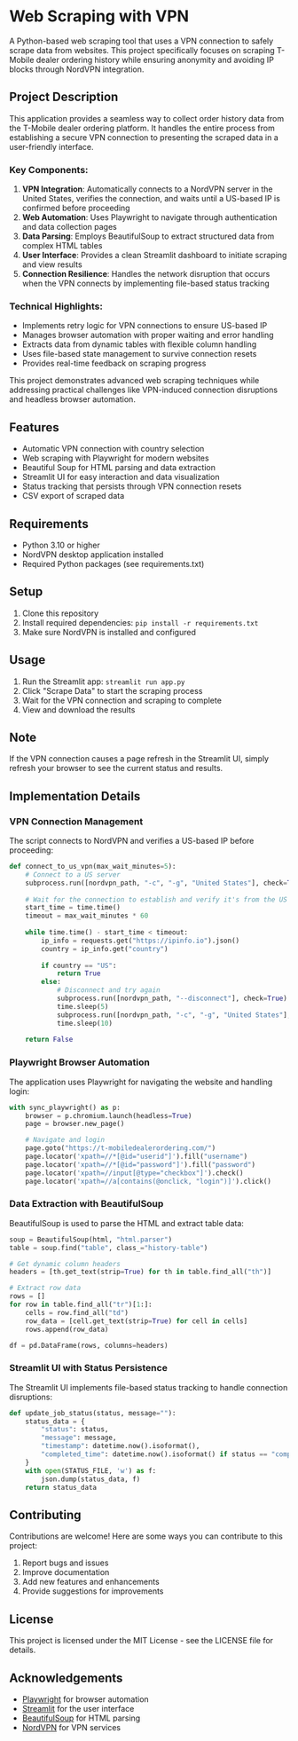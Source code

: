 # Web Scraping with VPN

A Python-based web scraping tool that uses a VPN connection to safely scrape data from websites. This project specifically focuses on scraping T-Mobile dealer ordering history while ensuring anonymity and avoiding IP blocks through NordVPN integration.

## Project Description

This application provides a seamless way to collect order history data from the T-Mobile dealer ordering platform. It handles the entire process from establishing a secure VPN connection to presenting the scraped data in a user-friendly interface.

### Key Components:

1. **VPN Integration**: Automatically connects to a NordVPN server in the United States, verifies the connection, and waits until a US-based IP is confirmed before proceeding
2. **Web Automation**: Uses Playwright to navigate through authentication and data collection pages
3. **Data Parsing**: Employs BeautifulSoup to extract structured data from complex HTML tables
4. **User Interface**: Provides a clean Streamlit dashboard to initiate scraping and view results
5. **Connection Resilience**: Handles the network disruption that occurs when the VPN connects by implementing file-based status tracking

### Technical Highlights:

- Implements retry logic for VPN connections to ensure US-based IP
- Manages browser automation with proper waiting and error handling
- Extracts data from dynamic tables with flexible column handling
- Uses file-based state management to survive connection resets
- Provides real-time feedback on scraping progress

This project demonstrates advanced web scraping techniques while addressing practical challenges like VPN-induced connection disruptions and headless browser automation.

## Features

- Automatic VPN connection with country selection
- Web scraping with Playwright for modern websites
- Beautiful Soup for HTML parsing and data extraction
- Streamlit UI for easy interaction and data visualization
- Status tracking that persists through VPN connection resets
- CSV export of scraped data

## Requirements

- Python 3.10 or higher
- NordVPN desktop application installed
- Required Python packages (see requirements.txt)

## Setup

1. Clone this repository
2. Install required dependencies: `pip install -r requirements.txt`
3. Make sure NordVPN is installed and configured

## Usage

1. Run the Streamlit app: `streamlit run app.py`
2. Click "Scrape Data" to start the scraping process
3. Wait for the VPN connection and scraping to complete
4. View and download the results

## Note

If the VPN connection causes a page refresh in the Streamlit UI, simply refresh your browser to see the current status and results.

## Implementation Details

### VPN Connection Management

The script connects to NordVPN and verifies a US-based IP before proceeding:

```python
def connect_to_us_vpn(max_wait_minutes=5):
    # Connect to a US server
    subprocess.run([nordvpn_path, "-c", "-g", "United States"], check=True)
    
    # Wait for the connection to establish and verify it's from the US
    start_time = time.time()
    timeout = max_wait_minutes * 60
    
    while time.time() - start_time < timeout:
        ip_info = requests.get("https://ipinfo.io").json()
        country = ip_info.get("country")
        
        if country == "US":
            return True
        else:
            # Disconnect and try again
            subprocess.run([nordvpn_path, "--disconnect"], check=True)
            time.sleep(5)
            subprocess.run([nordvpn_path, "-c", "-g", "United States"], check=True)
            time.sleep(10)
    
    return False
```

### Playwright Browser Automation

The application uses Playwright for navigating the website and handling login:

```python
with sync_playwright() as p:
    browser = p.chromium.launch(headless=True)
    page = browser.new_page()

    # Navigate and login
    page.goto("https://t-mobiledealerordering.com/")
    page.locator('xpath=//*[@id="userid"]').fill("username")
    page.locator('xpath=//*[@id="password"]').fill("password")
    page.locator('xpath=//input[@type="checkbox"]').check()
    page.locator('xpath=//a[contains(@onclick, "login")]').click()
```

### Data Extraction with BeautifulSoup

BeautifulSoup is used to parse the HTML and extract table data:

```python
soup = BeautifulSoup(html, "html.parser")
table = soup.find("table", class_="history-table")

# Get dynamic column headers
headers = [th.get_text(strip=True) for th in table.find_all("th")]

# Extract row data
rows = []
for row in table.find_all("tr")[1:]:
    cells = row.find_all("td")
    row_data = [cell.get_text(strip=True) for cell in cells]
    rows.append(row_data)

df = pd.DataFrame(rows, columns=headers)
```

### Streamlit UI with Status Persistence

The Streamlit UI implements file-based status tracking to handle connection disruptions:

```python
def update_job_status(status, message=""):
    status_data = {
        "status": status,
        "message": message,
        "timestamp": datetime.now().isoformat(),
        "completed_time": datetime.now().isoformat() if status == "completed" else None
    }
    with open(STATUS_FILE, 'w') as f:
        json.dump(status_data, f)
    return status_data
```

## Contributing

Contributions are welcome! Here are some ways you can contribute to this project:

1. Report bugs and issues
2. Improve documentation
3. Add new features and enhancements
4. Provide suggestions for improvements

## License

This project is licensed under the MIT License - see the LICENSE file for details.

## Acknowledgements

- [Playwright](https://playwright.dev/) for browser automation
- [Streamlit](https://streamlit.io/) for the user interface
- [BeautifulSoup](https://www.crummy.com/software/BeautifulSoup/) for HTML parsing
- [NordVPN](https://nordvpn.com/) for VPN services
